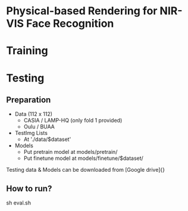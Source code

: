 # Physical-based Rendering for NIR-VIS Face Recognition
# Training




# Testing
## Preparation
- Data (112 x 112)
    - CASIA / LAMP-HQ (only fold 1 provided)
    - Oulu / BUAA
- TestImg Lists
    - At './data/$dataset'
- Models
    - Put pretrain model at models/pretrain/
    - Put finetune model at models/finetune/$dataset/

Testing data & Models can be downloaded from [Google drive]{}

## How to run?
sh eval.sh
